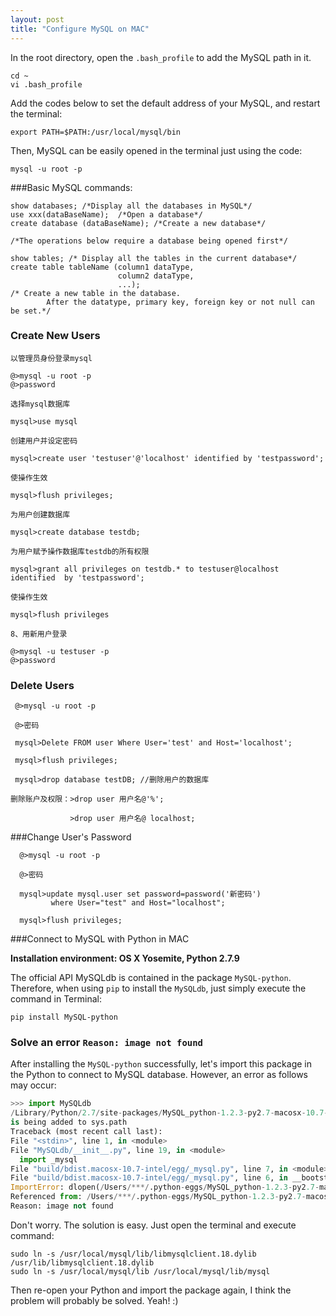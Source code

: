 ```yaml
---
layout: post
title: "Configure MySQL on MAC"
---
```


In the root directory, open the `.bash_profile` to add the MySQL path in it.

```
cd ~  
vi .bash_profile
```

Add the codes below to set the default address of your MySQL, and restart the terminal:

```
export PATH=$PATH:/usr/local/mysql/bin
```

Then, MySQL can be easily opened in the terminal just using the code:

```
mysql -u root -p
```

###Basic MySQL commands:
```
show databases; /*Display all the databases in MySQL*/
use xxx(dataBaseName);  /*Open a database*/
create database (dataBaseName); /*Create a new database*/

/*The operations below require a database being opened first*/

show tables; /* Display all the tables in the current database*/
create table tableName (column1 dataType,
						column2 dataType,
						...);
/* Create a new table in the database.
		After the datatype, primary key, foreign key or not null can be set.*/
```

### Create New Users
```
以管理员身份登录mysql

@>mysql -u root -p
@>password

选择mysql数据库

mysql>use mysql

创建用户并设定密码

mysql>create user 'testuser'@'localhost' identified by 'testpassword';

使操作生效

mysql>flush privileges;

为用户创建数据库

mysql>create database testdb;

为用户赋予操作数据库testdb的所有权限

mysql>grant all privileges on testdb.* to testuser@localhost identified  by 'testpassword';

使操作生效

mysql>flush privileges

8、用新用户登录

@>mysql -u testuser -p
@>password
```

### Delete Users
```
 @>mysql -u root -p

 @>密码

 mysql>Delete FROM user Where User='test' and Host='localhost';

 mysql>flush privileges;

 mysql>drop database testDB; //删除用户的数据库

删除账户及权限：>drop user 用户名@'%';

　　　　　　　　>drop user 用户名@ localhost; 
```


###Change User's Password 
```
  @>mysql -u root -p

  @>密码

  mysql>update mysql.user set password=password('新密码')
  		 where User="test" and Host="localhost";
  		 
  mysql>flush privileges;
```
  
  
  
  
###Connect to MySQL with Python in MAC
  
  **Installation environment: OS X Yosemite, Python 2.7.9**
  
  The official API MySQLdb is contained in the package `MySQL-python`. Therefore, when using `pip` to install the `MySQLdb`, just simply execute the command in Terminal:
  
  ```
  pip install MySQL-python
  ```
  
### Solve an error `Reason: image not found`
  
  After installing the `MySQL-python` successfully, let's import this package in the Python to connect to MySQL database. However, an error as follows may occur:
  
  ```python
  >>> import MySQLdb
/Library/Python/2.7/site-packages/MySQL_python-1.2.3-py2.7-macosx-10.7-intel.egg/_mysql.py:3: UserWarning: Module _mysql was already imported from /Library/Python/2.7/site-packages/MySQL_python-1.2.3-py2.7-macosx-10.7-intel.egg/_mysql.pyc, but /Users/***/Downloads/MySQL-python-1.2.3
 is being added to sys.path
Traceback (most recent call last):
  File "<stdin>", line 1, in <module>
  File "MySQLdb/__init__.py", line 19, in <module>
    import _mysql
  File "build/bdist.macosx-10.7-intel/egg/_mysql.py", line 7, in <module>
  File "build/bdist.macosx-10.7-intel/egg/_mysql.py", line 6, in __bootstrap__
ImportError: dlopen(/Users/***/.python-eggs/MySQL_python-1.2.3-py2.7-macosx-10.7-intel.egg-tmp/_mysql.so, 2): Library not loaded: libmysqlclient.18.dylib
  Referenced from: /Users/***/.python-eggs/MySQL_python-1.2.3-py2.7-macosx-10.7-intel.egg-tmp/_mysql.so
  Reason: image not found
  ```
  
  Don't worry. The solution is easy. Just open the terminal and execute command:
  
  ```
  sudo ln -s /usr/local/mysql/lib/libmysqlclient.18.dylib /usr/lib/libmysqlclient.18.dylib
  sudo ln -s /usr/local/mysql/lib /usr/local/mysql/lib/mysql
  ```
  
  Then re-open your Python and import the package again, I think the problem will probably be solved. Yeah! :)
  
  
  